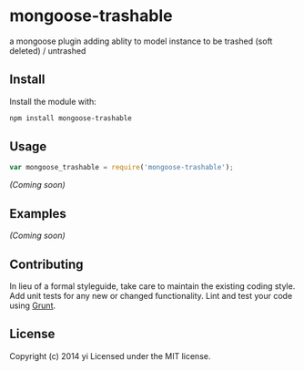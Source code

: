 # mongoose-trashable

a mongoose plugin adding ablity to model instance to be trashed (soft deleted) / untrashed

## Install
Install the module with:

```bash
npm install mongoose-trashable
```

## Usage
```javascript
var mongoose_trashable = require('mongoose-trashable');
```
_(Coming soon)_

## Examples
_(Coming soon)_

## Contributing
In lieu of a formal styleguide, take care to maintain the existing coding style. Add unit tests for any new or changed functionality. Lint and test your code using [Grunt](http://gruntjs.com/).

## License
Copyright (c) 2014 yi
Licensed under the MIT license.
